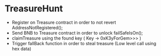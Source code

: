 # TreasureHunt

- Register on Treasure contract in order to not revert AddressNotRegistered();
- Send BNB to Treasure contract in order to unlock failSafeIsOn();
- claimTreasure using the found key ( Key -> 0xK3yForGem>>> )
- Trigger fallBack function in order to steal treasure (Low level call using hex data)
